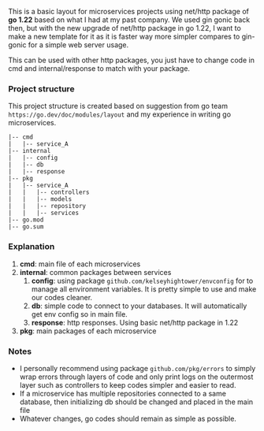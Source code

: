 This is a basic layout for microservices projects using net/http package of **go 1.22** based on what I had at my past
company. We used gin gonic back then, but with the new upgrade of net/http package in go 1.22, I want to make a new template for it as
it is faster way more simpler compares to gin-gonic for a simple web server usage.

This can be used with other http packages, you just have to change code in cmd and internal/response to match with your
package.

### Project structure
This project structure is created based on suggestion from go team `https://go.dev/doc/modules/layout` and my experience in writing go microservices.
```|-- .
|-- cmd
|   |-- service_A
|-- internal
|   |-- config
|   |-- db
|   |-- response
|-- pkg
|   |-- service_A
|   |   |-- controllers
|   |   |-- models
|   |   |-- repository
|   |   |-- services
|-- go.mod
|-- go.sum
```

### Explanation

1. **cmd**: main file of each microservices
2. **internal**: common packages between services
    1. **config**: using package `github.com/kelseyhightower/envconfig` for to manage all environment variables. It is
       pretty simple to use and make our codes cleaner.
    2. **db**: simple code to connect to your databases. It will automatically get env config so in main file.
    3. **response**: http responses. Using basic net/http package in 1.22
3. **pkg**: main packages of each microservice

### Notes
* I personally recommend using package `github.com/pkg/errors` to simply wrap errors through layers of code and only
  print logs on the outermost layer such as controllers to keep codes simpler and easier to read.
* If a microservice has multiple repositories connected to a same database, then initializing db should be changed and placed in the main file
* Whatever changes, go codes should remain as simple as possible.